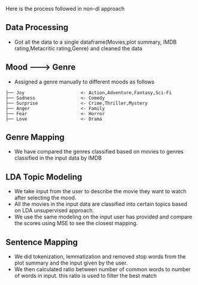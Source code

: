 Here is the process followed in non-dl approach

## Data Processing
* Got all the data to a single dataframe(Movies,plot summary, IMDB rating,Metacritic rating,Genre) and cleaned the data

## Mood ---> Genre
* Assigned a genre manually to different moods as follows 
```
├── Joy                     <- Action,Adventure,Fantasy,Sci-Fi
├── Sadness                 <- Comedy
├── Surprise                <- Crime,Thriller,Mystery
├── Anger                   <- Family
├── Fear                    <- Horror
├── Love                    <- Drama
```

## Genre Mapping
* We have compared the genres classified based on movies to genres classified in the input data by IMDB

## LDA Topic Modeling
* We take input from the user  to describe the movie they want to watch after selecting the mood. 
* All the movies in the input data are classified into certain topics based on LDA unsupervised approach.
* We use the same modeling on the input user has provided and compare the scores using MSE to see the closest mapping. 

## Sentence Mapping
* We did tokenization, lemmatization and removed stop words from the plot summary and the input given by the user. 
* We then calculated ratio between number of common words to number of words in input. this ratio is used to filter the best match
